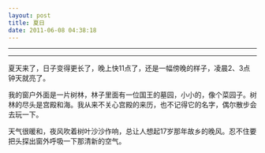 ```yaml
---
layout: post
title: 夏日
date: 2011-06-08 04:38:18
---
```


<meta http-equiv='Content-Type' content='text/html; charset=utf-8' />

---

---

夏天来了，日子变得更长了，晚上快11点了，还是一幅傍晚的样子，凌晨2、3点钟天就亮了。


我的窗户外面是一片树林，林子里面有一位国王的墓园，小小的，像个菜园子。树林的尽头是宫殿和海。我从来不关心宫殿的来历，也不记得它的名字，偶尔散步会去玩一下。

天气很暖和，夜风吹着树叶沙沙作响，总让人想起17岁那年故乡的晚风。忍不住要把头探出窗外呼吸一下那清新的空气。


